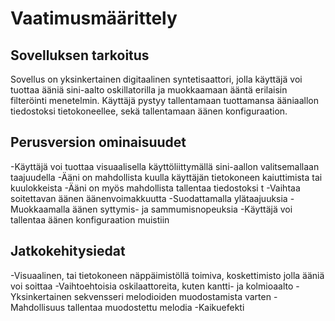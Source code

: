 # Vaatimusmäärittely #

## Sovelluksen tarkoitus ##
Sovellus on yksinkertainen digitaalinen syntetisaattori, jolla käyttäjä voi tuottaa ääniä sini-aalto oskillatorilla ja muokkaamaan ääntä erilaisin filteröinti menetelmin. Käyttäjä pystyy tallentamaan tuottamansa ääniaallon tiedostoksi tietokoneellee, sekä tallentamaan äänen konfiguraation. 


## Perusversion ominaisuudet ##

-Käyttäjä voi tuottaa visuaalisella käyttöliittymällä sini-aallon valitsemallaan taajuudella
 -Ääni on mahdollista kuulla käyttäjän tietokoneen kaiuttimista tai kuulokkeista
 -Ääni on myös mahdollista tallentaa tiedostoksi t
 -Vaihtaa soitettavan äänen äänenvoimakkuutta
 -Suodattamalla ylätaajuuksia
 -Muokkaamalla äänen syttymis- ja sammumisnopeuksia
-Käyttäjä voi tallentaa äänen konfiguraation muistiin

## Jatkokehitysiedat ##

-Visuaalinen, tai tietokoneen näppäimistöllä toimiva, koskettimisto jolla ääniä voi soittaa
-Vaihtoehtoisia oskilaattoreita, kuten kantti- ja kolmioaalto
-Yksinkertainen sekvensseri melodioiden muodostamista varten
 -Mahdollisuus tallentaa muodostettu melodia
-Kaikuefekti


